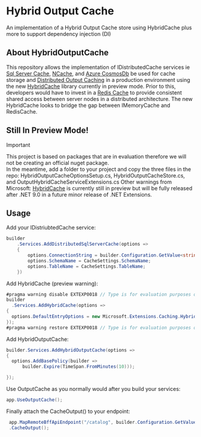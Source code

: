 # Hybrid Output Cache
An implementation of a Hybrid Output Cache store using HybridCache plus more to support dependency injection (DI) 

## About HybridOutputCache
This repository allows the implementation of IDistributedCache services ie 
[Sql Server Cache](https://learn.microsoft.com/en-us/aspnet/core/performance/caching/distributed?view=aspnetcore-9.0#distributed-sql-server-cache), 
[NCache](https://learn.microsoft.com/en-us/aspnet/core/performance/caching/distributed?view=aspnetcore-9.0#distributed-ncache-cache), 
and [Azure CosmosDb](https://learn.microsoft.com/en-us/aspnet/core/performance/caching/distributed?view=aspnetcore-9.0#distributed-azure-cosmosdb-cache) 
be used for cache storage and [Distributed Output Caching](https://learn.microsoft.com/en-us/aspnet/core/performance/caching/output?view=aspnetcore-9.0) in a production environment using the new 
[HybridCache](https://learn.microsoft.com/en-us/aspnet/core/performance/caching/hybrid?view=aspnetcore-9.0) library currently in preview mode. 
Prior to this, developers would have to invest in a [Redis Cache](https://learn.microsoft.com/en-us/aspnet/core/performance/caching/output?view=aspnetcore-9.0#redis-cache) to provide consistent shared access between server nodes in a distributed architecture. 
The new HybridCache looks to bridge the gap between IMemoryCache and RedisCache.

## Still In Preview Mode!
> [!IMPORTANT]
> This project is based on packages that are in evaluation therefore we will not be creating an official nuget package.  
> In the meantime, add a folder to your project and copy the three files in the repo: HybridOutputCacheOptionsSetup.cs, HybridOutputCacheStore.cs, and OutputHybridCacheServiceExtensions.cs 
> Other warnings from Microsoft:
> [HybridCache](https://learn.microsoft.com/en-us/aspnet/core/performance/caching/hybrid?view=aspnetcore-9.0) is currently still in preview but will be fully released after .NET 9.0 in a future minor release of .NET Extensions.


## Usage
Add your IDistriubtedCache service: 
  ```csharp
builder
      .Services.AddDistributedSqlServerCache(options =>
      {
          options.ConnectionString = builder.Configuration.GetValue<string>(CacheSettings.ConnectionString);
          options.SchemaName = CacheSettings.SchemaName;
          options.TableName = CacheSettings.TableName;
      })
  ```

Add HybridCache (preview warning):
  ```csharp
  #pragma warning disable EXTEXP0018 // Type is for evaluation purposes only and is subject to change or removal in future updates. Suppress this diagnostic to proceed.
builder
    .Services.AddHybridCache(options =>
{
    options.DefaultEntryOptions = new Microsoft.Extensions.Caching.Hybrid.HybridCacheEntryOptions() { Flags = Microsoft.Extensions.Caching.Hybrid.HybridCacheEntryFlags.DisableLocalCache };
});
#pragma warning restore EXTEXP0018 // Type is for evaluation purposes only and is subject to change or removal in future updates. Suppress this diagnostic to proceed.

  ```

Add HybridOutputCache:
  ```csharp
builder.Services.AddHybridOutputCache(options =>
{
    options.AddBasePolicy(builder =>
        builder.Expire(TimeSpan.FromMinutes(10)));

});
  ```

Use OutputCache as you normally would after you build your services:
  ```csharp
app.UseOutputCache();
  ```

Finally attach the CacheOutput() to your endpoint:
 ```csharp
  app.MapRemoteBffApiEndpoint("/catalog", builder.Configuration.GetValue<string>(HttpClientBaseAddresses.CatalogApi) + "/api/catalog")
  .CacheOutput();
 ```